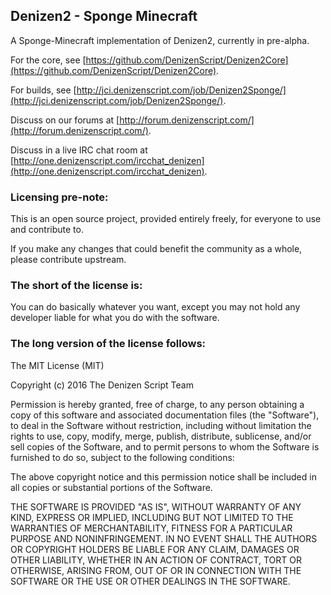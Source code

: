 Denizen2 - Sponge Minecraft
---------------------------

A Sponge-Minecraft implementation of Denizen2, currently in pre-alpha.

For the core, see [https://github.com/DenizenScript/Denizen2Core](https://github.com/DenizenScript/Denizen2Core).

For builds, see [http://jci.denizenscript.com/job/Denizen2Sponge/](http://jci.denizenscript.com/job/Denizen2Sponge/).

Discuss on our forums at [http://forum.denizenscript.com/](http://forum.denizenscript.com/).

Discuss in a live IRC chat room at [http://one.denizenscript.com/ircchat_denizen](http://one.denizenscript.com/ircchat_denizen).

### Licensing pre-note:

This is an open source project, provided entirely freely, for everyone to use and contribute to.

If you make any changes that could benefit the community as a whole, please contribute upstream.

### The short of the license is:

You can do basically whatever you want, except you may not hold any developer liable for what you do with the software.

### The long version of the license follows:

The MIT License (MIT)

Copyright (c) 2016 The Denizen Script Team

Permission is hereby granted, free of charge, to any person obtaining a copy
of this software and associated documentation files (the "Software"), to deal
in the Software without restriction, including without limitation the rights
to use, copy, modify, merge, publish, distribute, sublicense, and/or sell
copies of the Software, and to permit persons to whom the Software is
furnished to do so, subject to the following conditions:

The above copyright notice and this permission notice shall be included in all
copies or substantial portions of the Software.

THE SOFTWARE IS PROVIDED "AS IS", WITHOUT WARRANTY OF ANY KIND, EXPRESS OR
IMPLIED, INCLUDING BUT NOT LIMITED TO THE WARRANTIES OF MERCHANTABILITY,
FITNESS FOR A PARTICULAR PURPOSE AND NONINFRINGEMENT. IN NO EVENT SHALL THE
AUTHORS OR COPYRIGHT HOLDERS BE LIABLE FOR ANY CLAIM, DAMAGES OR OTHER
LIABILITY, WHETHER IN AN ACTION OF CONTRACT, TORT OR OTHERWISE, ARISING FROM,
OUT OF OR IN CONNECTION WITH THE SOFTWARE OR THE USE OR OTHER DEALINGS IN THE
SOFTWARE.
